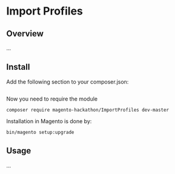 # Import Profiles

## Overview
...

## Install

Add the following section to your composer.json:

```

```

Now you need to require the module

```
composer require magento-hackathon/ImportProfiles dev-master
```

Installation in Magento is done by:

```
bin/magento setup:upgrade
```

## Usage
...